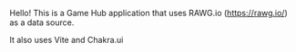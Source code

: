 Hello! This is a Game Hub application that uses RAWG.io (https://rawg.io/) as a data source.

It also uses Vite and Chakra.ui
